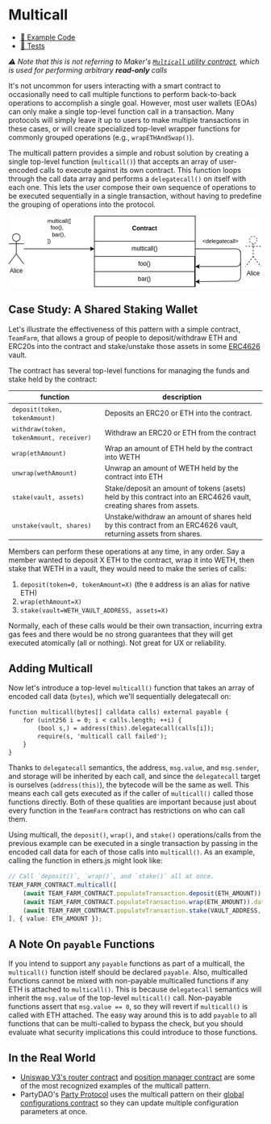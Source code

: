 # Multicall
- [📜 Example Code](./TeamFarm.sol)
- [🐞 Tests](../../test/TeamFarm.t.sol)

*⚠️ Note that this is not referring to Maker's [`Multicall` utility contract](https://github.com/makerdao/multicall), which is used for performing arbitrary **read-only** calls*

It's not uncommon for users interacting with a smart contract to occasionally need to call multiple functions to perform back-to-back operations to accomplish a single goal. However, most user wallets (EOAs) can only make a single top-level function call in a transaction. Many protocols will simply leave it up to users to make multiple transactions in these cases, or will create specialized top-level wrapper functions for commonly grouped operations (e.g., `wrapETHAndSwap()`).

The multicall pattern provides a simple and robust solution by creating a single top-level function (`multicall()`) that accepts an array of user-encoded calls to execute against its own contract.  This function loops through the call data array and performs a `delegatecall()` on itself with each one. This lets the user compose their own sequence of operations to be executed sequentially in a single transaction, without having to predefine the grouping of operations into the protocol.

![multicall-diagram](./multicall-flow.png)

## Case Study: A Shared Staking Wallet

Let's illustrate the effectiveness of this pattern with a simple contract, `TeamFarm`, that allows a group of people to deposit/withdraw ETH and ERC20s into the contract and stake/unstake those assets in some [ERC4626](https://ethereum.org/en/developers/docs/standards/tokens/erc-4626/) vault.

The contract has several top-level functions for managing the funds and stake held by the contract:


| function       | description       |
|-------------|---------|
| `deposit(token, tokenAmount)` | Deposits an ERC20 or ETH into the contract. |
| `withdraw(token, tokenAmount, receiver)` | Withdraw an ERC20 or ETH from the contract |
| `wrap(ethAmount)` | Wrap an amount of ETH held by the contract into WETH |
| `unwrap(wethAmount)` | Unwrap an amount of WETH held by the contract into ETH |
| `stake(vault, assets)` | Stake/deposit an amount of tokens (asets) held by this contract into an ERC4626 vault, creating shares from assets. |
| `unstake(vault, shares)` | Unstake/withdraw an amount of shares held by this contract from an ERC4626 vault, returning assets from shares. |

Members can perform these operations at any time, in any order. Say a member wanted to deposit X ETH to the contract, wrap it into WETH, then stake that WETH in a vault, they would need to make the series of calls:

1. `deposit(token=0, tokenAmount=X)` (the `0` address is an alias for native ETH)
2. `wrap(ethAmount=X)`
3. `stake(vault=WETH_VAULT_ADDRESS, assets=X)`

Normally, each of these calls would be their own transaction, incurring extra gas fees and there would be no strong guarantees that they will get executed atomically (all or nothing). Not great for UX or reliability.

## Adding Multicall

Now let's introduce a top-level `multicall()` function that takes an array of encoded call data (`bytes`), which we'll sequentially delegatecall on:

```solidity
function multicall(bytes[] calldata calls) external payable {
    for (uint256 i = 0; i < calls.length; ++i) {
        (bool s,) = address(this).delegatecall(calls[i]);
        require(s, 'multicall call failed');
    }
}
```

Thanks to `delegatecall` semantics, the address, `msg.value`, and `msg.sender`, and storage will be inherited by each call, and since the `delegatecall` target is ourselves (`address(this)`), the bytecode will be the same as well. This means each call gets executed as if the caller of `multicall()` called those functions directly. Both of these qualities are important because just about every function in the `TeamFarm` contract has restrictions on who can call them.

Using multicall, the `deposit()`, `wrap()`, and `stake()` operations/calls from the previous example can be executed in a single transaction by passing in the encoded call data for each of those calls into `multicall()`. As an example, calling the function in ethers.js might look like:

```ts
// Call `deposit()`, `wrap()`, and `stake()` all at once.
TEAM_FARM_CONTRACT.multicall([
    (await TEAM_FARM_CONTRACT.populateTransaction.deposit(ETH_AMOUNT)).data,
    (await TEAM_FARM_CONTRACT.populateTransaction.wrap(ETH_AMOUNT)).data,
    (await TEAM_FARM_CONTRACT.populateTransaction.stake(VAULT_ADDRESS, ETH_AMOUNT)).data,
], { value: ETH_AMOUNT });
```

## A Note On `payable` Functions
If you intend to support any `payable` functions as part of a multicall, the `multicall()` function istelf should be declared `payable`. Also, multicalled functions cannot be mixed with non-payable multicalled functions if any ETH is attached to `multicall()`. This is because `delegatecall` semantics will inherit the `msg.value` of the top-level `multicall()` call. Non-payable functions assert that `msg.value == 0`, so they will revert if `multicall()` is called with ETH attached. The easy way around this is to add `payable` to all functions that can be multi-called to bypass the check, but you should evaluate what security implications this could introduce to those functions.

## In the Real World
- [Uniswap V3's router contract](https://github.com/Uniswap/v3-periphery/blob/main/contracts/SwapRouter.sol#L27) and [position manager contract](https://github.com/Uniswap/v3-periphery/blob/main/contracts/NonfungiblePositionManager.sol#L25) are some of the most recognized examples of the multicall pattern.
- PartyDAO's [Party Protocol](https://github.com/PartyDAO/party-protocol) uses the multicall pattern on their [global configurations contract](https://github.com/PartyDAO/party-protocol/blob/main/contracts/globals/Globals.sol) so they can update multiple configuration parameters at once.
